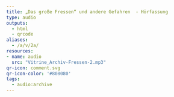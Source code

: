 ```yaml
---
title: „Das große Fressen“ und andere Gefahren  - Hörfassung
type: audio
outputs:
  - html
  - qrcode
aliases:
  - /a/v/2a/
resources:
- name: audio
  src: "Vitrine_Archiv-Fressen-2.mp3"
qr-icon: comment.svg
qr-icon-color: '#808080'
tags:
  - audio:archive
---
```

